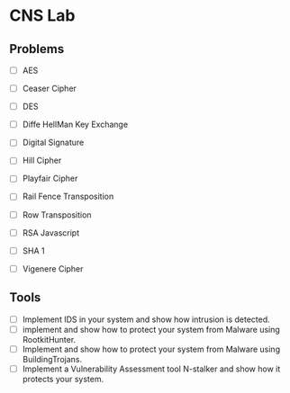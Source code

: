 # CNS Lab

## Problems

- [ ] AES
- [ ] Ceaser Cipher
- [ ] DES
- [ ] Diffe HellMan Key Exchange
- [ ] Digital Signature
- [ ] Hill Cipher
- [ ] Playfair Cipher
- [ ] Rail Fence Transposition
- [ ] Row Transposition
- [ ] RSA Javascript
- [ ] SHA 1
- [ ] Vigenere Cipher


## Tools

- [ ] Implement IDS in your system and show how intrusion is detected.
- [ ] implement and show how to protect your system from Malware using RootkitHunter.
- [ ] Implement and show how to protect your system from Malware using BuildingTrojans.
- [ ] Implement a Vulnerability Assessment tool N-stalker and show how it protects your system.
